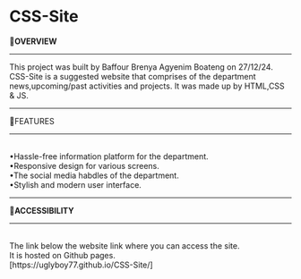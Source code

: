 # CSS-Site
🔗<strong>OVERVIEW</strong>
<hr>
This project was built by Baffour Brenya Agyenim Boateng on 27/12/24.
CSS-Site is a suggested website that comprises of the department news,upcoming/past activities and projects.
It was made up by HTML,CSS & JS.<br>
<hr>
🔗<srrong>FEATURES</strong>
    <hr><br>
•Hassle-free information platform for the department.<br>
•Responsive design for various screens.<br>
•The social media habdles of the department. <br>
•Stylish and modern user interface.<br>
<hr>
🔗<strong>ACCESSIBILITY</strong>
<hr><br>
The link below the website link where you can access the site.
<br> It is hosted on Github pages.<br>
[https://uglyboy77.github.io/CSS-Site/]